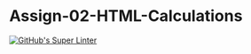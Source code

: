 #  Assign-02-HTML-Calculations
[![GitHub's Super Linter](https://github.com/ICS20-Programming-SirineC/Assign-02-HTML-Calculations/workflows/GitHub's%20Super%20Linter/badge.svg)](https://github.com/ICS20-Programming-SirineC/Assign-02-HTML-Calculations/actions)